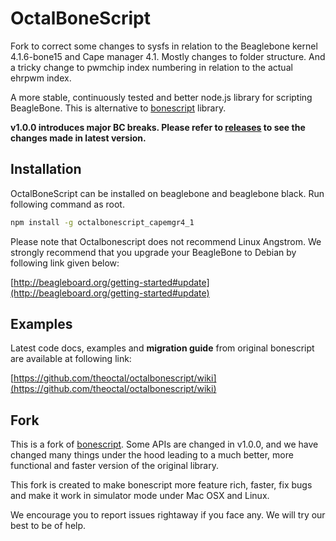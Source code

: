 OctalBoneScript
===============

Fork to correct some changes to sysfs in relation to the Beaglebone kernel 4.1.6-bone15 and Cape manager 4.1. Mostly changes to folder structure. And a tricky change to pwmchip index numbering in relation to the actual ehrpwm index. 

A more stable, continuously tested and better node.js library for scripting BeagleBone. This is alternative to [bonescript](https://github.com/jadonk/bonescript) library.

__v1.0.0 introduces major BC breaks. Please refer to [releases](https://github.com/theoctal/octalbonescript/releases) to see the changes made in latest version.__

Installation
------------
OctalBoneScript can be installed on beaglebone and beaglebone black. Run following command as root.

````sh
npm install -g octalbonescript_capemgr4_1
````

Please note that Octalbonescript does not recommend Linux Angstrom. We strongly recommend that you upgrade your BeagleBone to Debian by following link given below:

[http://beagleboard.org/getting-started#update](http://beagleboard.org/getting-started#update)

Examples
--------
Latest code docs, examples and **migration guide** from original bonescript are available at following link:

[https://github.com/theoctal/octalbonescript/wiki](https://github.com/theoctal/octalbonescript/wiki)

Fork
----
This is a fork of [bonescript](https://github.com/jadonk/bonescript). Some APIs are changed in v1.0.0, and we have changed many things under the hood leading to a much better, more functional and faster version of the original library. 

This fork is created to make bonescript more feature rich, faster, fix bugs and make it work in 
simulator mode under Mac OSX and Linux.

We encourage you to report issues rightaway if you face any. We will try our best to be of help.
